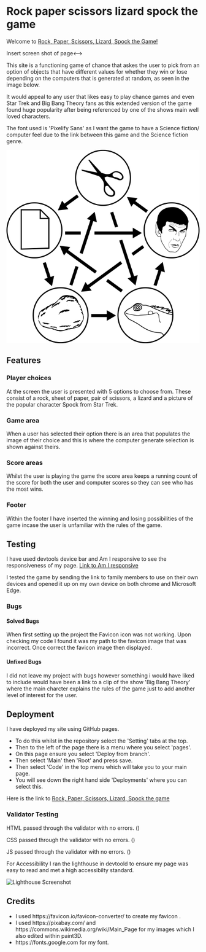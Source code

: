 # Rock paper scissors lizard spock the game

Welcome to [Rock, Paper, Scissors, Lizard, Spock the Game!](https://stacd.github.io/rpsls-game/)

<!-->Insert screen shot of page<-->

This site is a functioning game of chance that askes the user to pick from an option of
objects that have different values for whether they win or lose depending on the computers
that is generated at random, as seen in the image below.

It would appeal to any user that likes easy to play chance games and even Star Trek and
Big Bang Theory fans as this extended version of the game found huge popularity after being
referenced by one of the shows main well loved characters.

The font used is 'Pixelify Sans' as I want the game to have a Science fiction/ computer
feel due to the link between this game and the Science fiction genre.

![Reponsive Screenshot](assets/images/rpsls.png)

## Features

### Player choices

At the screen the user is presented with 5 options to choose from. These consist
of a rock, sheet of paper, pair of scissors, a lizard and a picture of the popular
character Spock from Star Trek.

### Game area

When a user has selected their option there is an area that populates the image of their choice
and this is where the computer generate selection is shown against theirs.

### Score areas

Whilst the user is playing the game the score area keeps a running count of the score for both
the user and computer scores so they can see who has the most wins.

### Footer

Within the footer I have inserted the winning and losing possibilities of the game incase the user
is unfamiliar with the rules of the game.

## Testing

I have used devtools device bar and Am I responsive to see the responsiveness of my page.
[Link to Am I responsive]()

I tested the game by sending the link to family members to use on their own devices and opened it up
on my own device on both chrome and Microsoft Edge.

### Bugs

#### Solved Bugs

When first setting up the project the Favicon icon was not working. Upon checking my code I found
it was my path to the favicon image that was incorrect. Once correct the favicon image then displayed.

<!--image of error inserted><-->

<!-- any validator errors insert here><-->

#### Unfixed Bugs

I did not leave my project with bugs however something i would have liked to include would
have been a link to a clip of the show 'Big Bang Theory' where the main charcter explains the rules
of the game just to add another level of interest for the user.

## Deployment

I have deployed my site using GitHub pages.
<ul>
<li>To do this whilst in the repository select the 'Setting' tabs at the top.</li>
<li>Then to the left of the page there is a menu where you select 'pages'.</li>
<li>On this page ensure you select 'Deploy from branch'.</li>
<li>Then select 'Main' then 'Root' and press save.</li>
<li>Then select 'Code' in the top menu which will take you to your main page.</li>
<li>You will see down the right hand side 'Deployments' where you can select this.</li>
</ul>

Here is the link to [Rock, Paper, Scissors, Lizard, Spock the game]()

### Validator Testing

HTML passed through the validator with no errors. ()

CSS passed through the validator with no errors. ()

JS passed through the validator with no errors. ()

For Accessibility I ran the lighthouse in devtoold to ensure my page was easy to read and met a
high accessibilty standard.

![Lighthouse Screenshot]()

## Credits

<ul>
<li>I used https://favicon.io/favicon-converter/ to create my favicon .</li>
<li>I used https://pixabay.com/ and https://commons.wikimedia.org/wiki/Main_Page for my images
which I also edited within paint3D.</li>
<li>https://fonts.google.com for my font.</li>
</ul>
